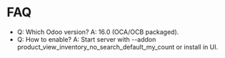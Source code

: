 # FAQ

- Q: Which Odoo version? A: 16.0 (OCA/OCB packaged).
- Q: How to enable? A: Start server with --addon product_view_inventory_no_search_default_my_count or install in UI.
